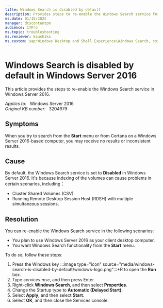 ```yaml
---
title: Windows Search is disabled by default
description: Provides steps to re-enable the Windows Search service for Windows Server 2016.
ms.date: 01/15/2025
manager: dcscontentpm
audience: ITPro
ms.topic: troubleshooting
ms.reviewer: kaushika
ms.custom: sap:Windows Desktop and Shell Experience\Windows Search, csstroubleshoot
---
```

# Windows Search is disabled by default in Windows Server 2016

This article provides the steps to re-enable the Windows Search service in Windows Server 2016.

_Applies to:_ &nbsp; Windows Server 2016  
_Original KB number:_ &nbsp; 3204979

## Symptoms

When you try to search from the **Start** menu or from Cortana on a Windows Server 2016-based computer, you may receive no results or inconsistent results.

## Cause

By default, the Windows Search service is set to **Disabled** in Windows Server 2016. It's because indexing of the volumes can cause problems in certain scenarios, including：

- Cluster Shared Volumes (CSV)
- Running Remote Desktop Session Host (RDSH) with multiple simultaneous sessions.

## Resolution

You can re-enable the Windows Search service in the following scenarios:

- You plan to use Windows Server 2016 as your client desktop computer.
- You want Windows Search functionality from the **Start** menu.

To do so, follow these steps:

1. Press the Windows key‌ :::image type="icon" source="media/windows-search-is-disabled-by-default/windows-logo.png":::+R to open the **Run** box.
2. Type *services.msc*, and then press Enter.
3. Right-click **Windows Search**, and then select **Properties**.
4. Change the Startup type to **Automatic (Delayed Start)**.
5. Select **Apply**, and then select **Start**.
6. Select **OK**, and then close the Services console.
